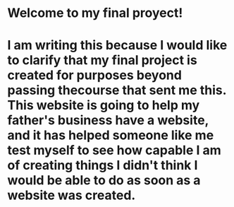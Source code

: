 # Welcome to my final proyect!
# I am writing this because I would like to clarify that my final project is created for purposes beyond passing thecourse that sent me this. This website is going to help my father's business have a website, and it has helped someone like me test myself to see how capable I am of creating things I didn't think I would be able to do as soon as a website was created.
